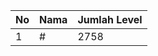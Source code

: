 | No | Nama            | Jumlah Level |
|----|-----------------|--------------|
| 1  | #    |    2758        |
